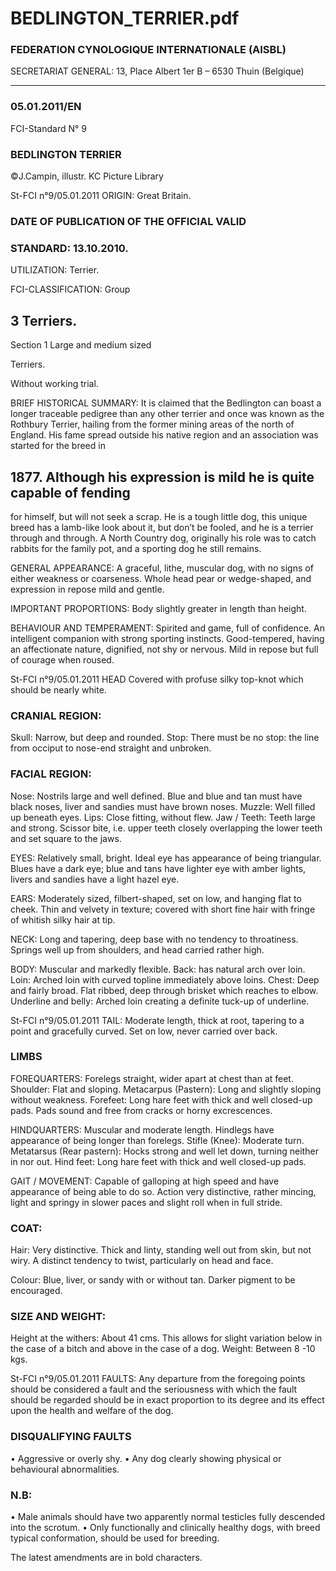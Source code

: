 # BEDLINGTON_TERRIER.pdf


### FEDERATION CYNOLOGIQUE INTERNATIONALE (AISBL)


SECRETARIAT GENERAL: 13, Place Albert 1er  B – 6530 Thuin (Belgique)
______________________________________________________________________________

### 05.01.2011/EN



FCI-Standard N° 9



### BEDLINGTON TERRIER



©J.Campin, illustr. KC Picture Library





St-FCI n°9/05.01.2011
ORIGIN: Great Britain.

### DATE OF PUBLICATION OF THE OFFICIAL VALID



### STANDARD: 13.10.2010.



UTILIZATION: Terrier.

FCI-CLASSIFICATION: Group


## 3 Terriers.



Section  1  Large and medium sized



Terriers.

Without working trial.

BRIEF HISTORICAL SUMMARY: It is claimed that the
Bedlington can boast a longer traceable pedigree than any other
terrier and once was known as the Rothbury Terrier, hailing from the
former mining areas of the north of England. His fame spread outside
his native region and an association was started for the breed in


## 1877. Although his expression is mild he is quite capable of fending


for himself, but will not seek a scrap. He is a tough little dog, this
unique breed has a lamb-like look about it, but don’t be fooled, and
he is a terrier through and through. A North Country dog, originally
his role was to catch rabbits for the family pot, and a sporting dog he
still remains.

GENERAL APPEARANCE: A graceful, lithe, muscular dog, with
no signs of either weakness or coarseness. Whole head pear or
wedge-shaped, and expression in repose mild and gentle.

IMPORTANT PROPORTIONS: Body slightly greater in length
than height.

BEHAVIOUR AND TEMPERAMENT: Spirited and game, full of
confidence. An intelligent companion with strong sporting instincts.
Good-tempered, having an affectionate nature, dignified, not shy or
nervous. Mild in repose but full of courage when roused.




St-FCI n°9/05.01.2011
HEAD Covered with profuse silky top-knot which should be nearly
white.

### CRANIAL REGION:


Skull: Narrow, but deep and rounded.
Stop: There must be no stop: the line from occiput to nose-end
straight and unbroken.

### FACIAL REGION:


Nose: Nostrils large and well defined.  Blue and blue and tan must
have black noses, liver and sandies must have brown noses.
Muzzle: Well filled up beneath eyes.
Lips: Close fitting, without flew.
Jaw / Teeth: Teeth large and strong.  Scissor bite, i.e. upper teeth
closely overlapping the lower teeth and set square to the jaws.

EYES: Relatively small, bright. Ideal eye has appearance of being
triangular. Blues have a dark eye; blue and tans have lighter eye with
amber lights, livers and sandies have a light hazel eye.

EARS: Moderately sized, filbert-shaped, set on low, and hanging
flat to cheek. Thin and velvety in texture; covered with short fine
hair with fringe of whitish silky hair at tip.

NECK: Long and tapering, deep base with no tendency to
throatiness.  Springs well up from shoulders, and head carried rather
high.

BODY: Muscular and markedly flexible.
Back: has natural arch over loin.
Loin: Arched loin with curved topline immediately above loins.
Chest: Deep and fairly broad. Flat ribbed, deep through brisket
which reaches to elbow.
Underline and belly: Arched loin creating a definite tuck-up of
underline.





St-FCI n°9/05.01.2011
TAIL: Moderate length, thick at root, tapering to a point and
gracefully curved.  Set on low, never carried over back.

### LIMBS



FOREQUARTERS: Forelegs straight, wider apart at chest than at
feet.
Shoulder: Flat and sloping.
Metacarpus (Pastern): Long and slightly sloping without weakness.
Forefeet: Long hare feet with thick and well closed-up pads. Pads
sound and free from cracks or horny excrescences.

HINDQUARTERS: Muscular and moderate length. Hindlegs have
appearance of being longer than forelegs.
Stifle (Knee): Moderate turn.
Metatarsus (Rear pastern): Hocks strong and well let down, turning
neither in nor out.
Hind feet: Long hare feet with thick and well closed-up pads.

GAIT / MOVEMENT: Capable of galloping at high speed and
have appearance of being able to do so. Action very distinctive,
rather mincing, light and springy in slower paces and slight roll
when in full stride.

### COAT:


Hair: Very distinctive. Thick and linty, standing well out from skin,
but not wiry. A distinct tendency to twist, particularly on head and
face.

Colour: Blue, liver, or sandy with or without tan. Darker pigment to
be encouraged.

### SIZE AND WEIGHT:


Height at the withers:  About 41 cms.  This allows for slight
variation below in the case of a bitch and above in the case of a dog.
Weight: Between 8 -10 kgs.




St-FCI n°9/05.01.2011
FAULTS: Any departure from the foregoing points should be
considered a fault and the seriousness with which the fault should be
regarded should be in exact proportion to its degree and its effect
upon the health and welfare of the dog.


### DISQUALIFYING FAULTS


•
Aggressive or overly shy.
•
Any dog clearly showing physical or behavioural abnormalities.

### N.B:


• Male animals should have two apparently normal testicles fully
descended into the scrotum.
• Only functionally and clinically healthy dogs, with breed typical
conformation, should be used for breeding.

The latest amendments are in bold characters.






